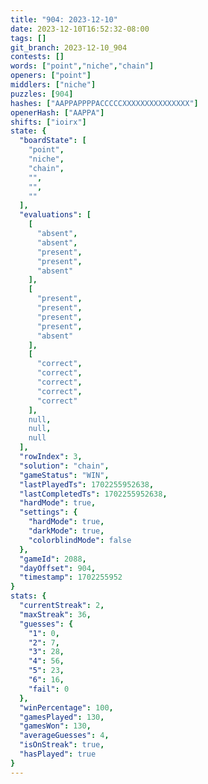 ```yaml
---
title: "904: 2023-12-10"
date: 2023-12-10T16:52:32-08:00
tags: []
git_branch: 2023-12-10_904
contests: []
words: ["point","niche","chain"]
openers: ["point"]
middlers: ["niche"]
puzzles: [904]
hashes: ["AAPPAPPPPACCCCCXXXXXXXXXXXXXXX"]
openerHash: ["AAPPA"]
shifts: ["ioirx"]
state: {
  "boardState": [
    "point",
    "niche",
    "chain",
    "",
    "",
    ""
  ],
  "evaluations": [
    [
      "absent",
      "absent",
      "present",
      "present",
      "absent"
    ],
    [
      "present",
      "present",
      "present",
      "present",
      "absent"
    ],
    [
      "correct",
      "correct",
      "correct",
      "correct",
      "correct"
    ],
    null,
    null,
    null
  ],
  "rowIndex": 3,
  "solution": "chain",
  "gameStatus": "WIN",
  "lastPlayedTs": 1702255952638,
  "lastCompletedTs": 1702255952638,
  "hardMode": true,
  "settings": {
    "hardMode": true,
    "darkMode": true,
    "colorblindMode": false
  },
  "gameId": 2088,
  "dayOffset": 904,
  "timestamp": 1702255952
}
stats: {
  "currentStreak": 2,
  "maxStreak": 36,
  "guesses": {
    "1": 0,
    "2": 7,
    "3": 28,
    "4": 56,
    "5": 23,
    "6": 16,
    "fail": 0
  },
  "winPercentage": 100,
  "gamesPlayed": 130,
  "gamesWon": 130,
  "averageGuesses": 4,
  "isOnStreak": true,
  "hasPlayed": true
}
---
```

<!-- more -->
